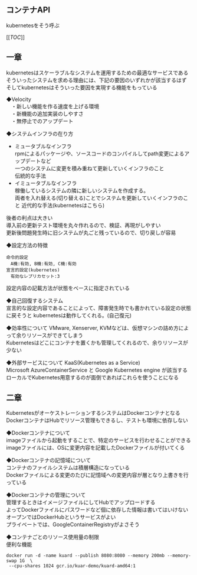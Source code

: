 ## コンテナAPI
kubernetesをそう呼ぶ  
  
[[_TOC_]]

## 一章
kubernetesはスケーラブルなシステムを運用するための最適なサービスである  
そういったシステムを求める理由には、下記の要因のいずれかが該当するはず  
そしてkubernetesはそういった要因を実現する機能をもっている  
  
◆Velocity  
　・新しい機能を作る速度を上げる環境  
　・新機能の追加実装のしやすさ  
　・無停止でのアップデート  
  
◆システムインフラの在り方  
* ミュータブルなインフラ  
rpmによるパッケージや、ソースコードのコンパイルしてpath変更によるアップデートなど  
一つのシステムに変更を積み重ねて更新していくインフラのこと  
伝統的な手法  
* イミュータブルなインフラ   
稼働しているシステムの隣に新しいシステムを作成する。  
両者を入れ替える(切り替える)ことでシステムを更新していくインフラのこと
近代的な手法(kubernetesはこちら)  
  
後者の利点は大きい  
導入前の更新テスト環境を丸々作れるので、検証、再現がしやすい  
更新後問題発生時に旧システムが丸ごと残っているので、切り戻しが容易  
  
◆設定方法の特徴
```
命令的設定  
　A機:有効, B機:有効, C機:有効
宣言的設定(kubernetes)  
　有効なレプリカセット:3
```
設定内容の記載方法が状態をベースに指定されている  

◆自己回復するシステム  
宣言的な設定内容であることによって、障害発生時でも書かれている設定の状態に戻そうと
kubernetesは動作してくれる。(自己復元)  

◆効率性について
VMware, Xenserver, KVMなどは、仮想マシンの詰め方によって余りリソースができてしまう  
Kubernetesはどこにコンテナを置くかも管理してくれるので、余りリソースが少ない  
  
◆外部サービスについて
KaaS(Kubernetes as a Service)  
Microsoft AzureContainerService と Google Kubernetes engine が該当する  
ローカルでKubernetes用意するのが面倒であればこれらを使うことになる  
  
## 二章
KubernetesがオーケストレーションするシステムはDockerコンテナとなる  
DockerコンテナはHubでリソース管理もできるし、テストも環境に依存しない  
  
◆Dockerコンテナについて  
imageファイルから起動をすることで、特定のサービスを行わせることができる  
imageファイルには、OSに変更内容を記載したDockerファイルが付いてくる  
  
◆Dockerコンテナの記憶域について  
コンテナのファイルシステムは積層構造になっている  
Dockerファイルによる変更のたびに記憶域への変更内容が層となり上書きを行っている  
  
◆Dockerコンテナの管理について  
管理するときはイメージファイルにしてHubでアップロードする  
よってDockerファイルにパスワードなど個に依存した情報は書いてはいけない  
オープンではDockerHubというサービスがよい  
プライベートでは、GoogleContainerRegistryがよさそう  
  
◆コンテナごとのリソース使用量の制限  
便利な機能  
```
docker run -d -name kuard --publish 8080:8080 --memory 200mb --memory-swap 1G  \
 --cpu-shares 1024 gcr.io/kuar-demo/kuard-amd64:1
```
  



